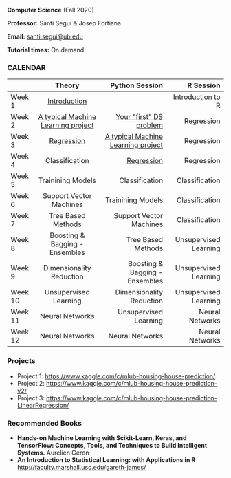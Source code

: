 **Computer Science** (Fall 2020)

**Professor:** Santi Seguí & Josep Fortiana

**Email:** santi.segui@ub.edu

**Tutorial times:** On demand.



### CALENDAR

|               | Theory                                | Python Session                       | R Session             |
| ------------- |:-------------:                        | -----:                              | -----:                |
|Week 1         | [Introduction](slides/ML1.pdf)        |                                     | Introduction to R     | 
|Week 2         | [A typical Machine Learning project](slides/ML2.pdf)     |[Your "first" DS problem](pages/01_your_first_ds_problem.md)             | Regression            | 
|Week 3         | [Regression](slides/ML3.pdf)         | [A typical Machine Learning project](pages/02_typicalMachineLearningProject.md)  | Regression            | 
|Week 4         | Classification                        | [Regression]((pages/03_regression.md))                          | Regression            | 
|Week 5         | Trainining Models                     | Classification                      | Classification        | 
|Week 6         | Support Vector Machines               | Trainining Models                   | Classification        | 
|Week 7         | Tree Based Methods                    | Support Vector Machines             | Classification        | 
|Week 8         | Boosting & Bagging - Ensembles        | Tree Based Methods                  | Unsupervised Learning | 
|Week 9         | Dimensionality Reduction              | Boosting & Bagging - Ensembles      | Unsupervised Learning | 
|Week 10        | Unsupervised Learning                 | Dimensionality Reduction            | Unsupervised Learning | 
|Week 11        | Neural Networks                       | Unsupervised Learning               | Neural Networks       | 
|Week 12        | Neural Networks                       | Neural Networks                     | Neural Networks       | 
 

### Projects
+ Project 1: https://www.kaggle.com/c/mlub-housing-house-prediction/
+ Project 2: https://www.kaggle.com/c/mlub-housing-house-prediction-v2/
+ Project 3: https://www.kaggle.com/c/mlub-housing-house-prediction-LinearRegression/

### Recommended Books 
+ **Hands-on Machine Learning with Scikit-Learn, Keras, and TensorFlow: Concepts, Tools, and Techniques to Build Intelligent Systems.** Aurelien Geron
+ **An Introduction to Statistical Learning: with Applications in R**  http://faculty.marshall.usc.edu/gareth-james/
